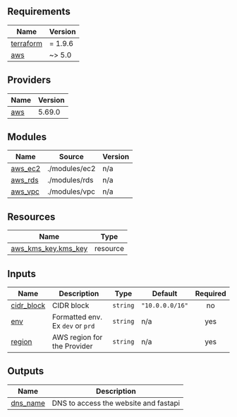 <!-- BEGIN_TF_DOCS -->
## Requirements

| Name | Version |
|------|---------|
| <a name="requirement_terraform"></a> [terraform](#requirement\_terraform) | = 1.9.6 |
| <a name="requirement_aws"></a> [aws](#requirement\_aws) | ~> 5.0 |

## Providers

| Name | Version |
|------|---------|
| <a name="provider_aws"></a> [aws](#provider\_aws) | 5.69.0 |

## Modules

| Name | Source | Version |
|------|--------|---------|
| <a name="module_aws_ec2"></a> [aws\_ec2](#module\_aws\_ec2) | ./modules/ec2 | n/a |
| <a name="module_aws_rds"></a> [aws\_rds](#module\_aws\_rds) | ./modules/rds | n/a |
| <a name="module_aws_vpc"></a> [aws\_vpc](#module\_aws\_vpc) | ./modules/vpc | n/a |

## Resources

| Name | Type |
|------|------|
| [aws_kms_key.kms_key](https://registry.terraform.io/providers/hashicorp/aws/latest/docs/resources/kms_key) | resource |

## Inputs

| Name | Description | Type | Default | Required |
|------|-------------|------|---------|:--------:|
| <a name="input_cidr_block"></a> [cidr\_block](#input\_cidr\_block) | CIDR block | `string` | `"10.0.0.0/16"` | no |
| <a name="input_env"></a> [env](#input\_env) | Formatted env. Ex `dev` or `prd` | `string` | n/a | yes |
| <a name="input_region"></a> [region](#input\_region) | AWS region for the Provider | `string` | n/a | yes |

## Outputs

| Name | Description |
|------|-------------|
| <a name="output_dns_name"></a> [dns\_name](#output\_dns\_name) | DNS to access the website and fastapi |
<!-- END_TF_DOCS -->